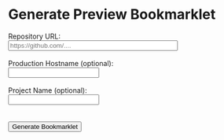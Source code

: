 # Generate Preview Bookmarklet

<div id="form">
<label for="giturl">Repository URL:</label><br>
<input id="giturl" placeholder="https://github.com/...." size="40"><br>
<br>
<label for="outerhost">Production Hostname (optional): </label><br>
<input id="outerhost"><br>
<br>
<label for="project">Project Name (optional): </label><br>
<input id="project"><br>
<br>
<input type="hidden" id="title"><br>
<button onclick="run()">Generate Bookmarklet</button>
<br>
<br>
</div>

<div id="book" style="display:none">
<p>
    Drag and Drop the image below to your bookmark bar...
</p>
<a id="bookmark" title="Helix Preview" href="">
  <img title="Helix Preview" alt="Helix Preview" src="/helix_logo.png" style="height: 32px">
</a>
<p>
    ...or <button onclick="copy()">copy</button> the <b>Link Address</b> of the image and add the bookmark manually.
</p>

</div>

<script>
  function copy() {
    const text = document.getElementById('bookmark').href;
    navigator.clipboard.writeText(text)
  }

  function run() {
    let giturl = document.getElementById('giturl').value;
    const outerHost = document.getElementById('outerhost').value;
    const title = document.getElementById('title').value;
    const project = document.getElementById('project').value;
    if (!giturl) {
      alert('repository url is mandatory.');
      return;
    }
    giturl = new URL(giturl);
    const segs = giturl.pathname.substring(1).split('/');
    const owner = segs[0];
    const repo = segs[1];
    const ref = segs[3] || 'master';

    const innerHost = `${ref !== 'master' ? `${ref}--` : ''}${repo}--${owner}.hlx.page`;

    const code = [
      'javascript:(() => {',
      'const script1 = document.createElement("script");',
      'script1.innerText = "window.hlxPreviewBookmarklet = ',
      `{project:'${project}',innerHost:'${innerHost}',outerHost:'${outerHost}'}";`,
      'const script2 = document.createElement("script");',
      `script2.src="//${window.location.host}/tools/preview/script.js";`,
      'document.body.appendChild(script1);',
      'document.body.appendChild(script2);',
      '})();',
    ].join('');
    const bm=document.getElementById('bookmark');
    bm.href = code;
    if (title) {
      bm.setAttribute('title', title);
      const img=bm.querySelector('img');
      img.setAttribute('title', title);
      img.setAttribute('alt', title);
    }
    document.getElementById('book').style.display = 'block';
  }

  function init() {
    let autorun=false;
    const params = new URLSearchParams(window.location.search);
    params.forEach((v,k) => {
      const field = document.getElementById(k);
      if (!field) return;
      field.value = v;
      autorun = true;
      if (k === 'title') {
        document.getElementById('form').style.display = 'none';
      }
    })
    if (autorun) run();
  }

  init();
</script>

